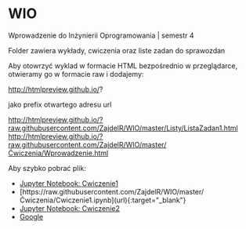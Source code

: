 # WIO
Wprowadzenie do Inżynierii Oprogramowania | semestr 4

Folder zawiera wykłady, cwiczenia oraz liste zadan do sprawozdan

Aby otowrzyć wyklad w formacie HTML bezpośrednio w przeglądarce, otwieramy go w formacie raw i dodajemy:

http://htmlpreview.github.io/?

jako prefix otwartego adresu url


http://htmlpreview.github.io/?raw.githubusercontent.com/ZajdelR/WIO/master/Listy/ListaZadan1.html
http://htmlpreview.github.io/?raw.githubusercontent.com/ZajdelR/WIO/master/Ćwiczenia/Wprowadzenie.html


Aby szybko pobrać plik:

<ul>
<li><a href="https://raw.githubusercontent.com/ZajdelR/WIO/master/Ćwiczenia/Cwiczenie1.ipynb?raw=True" download="Cwiczenie1.ipynb" target="_blank">Jupyter Notebook: Cwiczenie1</a>
<li>[https://raw.githubusercontent.com/ZajdelR/WIO/master/Ćwiczenia/Cwiczenie1.ipynb](url){:target="_blank"}
<li><a href="https://raw.githubusercontent.com/ZajdelR/WIO/master/Ćwiczenia/Cwiczenia2.ipynb?raw=True" download="Cwiczenie2.ipynb" target="_blank">Jupyter Notebook: Cwiczenie2</a>
  
<li><a href="www.google.com" download="google.html" target="_blank">Google</a>
</ul>
